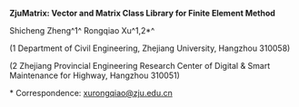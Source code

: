 **ZjuMatrix: Vector and Matrix Class Library for Finite Element Method**

Shicheng Zheng^1^ Rongqiao Xu^1,2*^

(1 Department of Civil Engineering, Zhejiang University, Hangzhou 310058)

(2 Zhejiang Provincial Engineering Research Center of Digital & Smart Maintenance for Highway, Hangzhou 310051)

\* Correspondence: xurongqiao@zju.edu.cn

